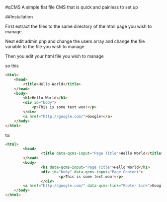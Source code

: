 #qCMS
A simple flat file CMS that is quick and painless to set up

##Installation

First extract the files to the same directory of the html page you wish to manage. 

Next edit admin.php and change the users array and change the file variable to the file you wish to manage

Then you edit your html file you wish to manage

so this 
```html
<html>
	<head>
		<title>Hello World</title>
	</head>
	<body>
		<h1>Hello World</h1>
		<div id="body">
			<p>This is some text woo!</p>
		</div>
		<a href="http://google.com/">Google!</a>	
	</body>
</html>
```
to:
```html
<html>
        <head>
                <title data-qcms-input="Page Title">Hello World</title>
        </head>
        <body>
                <h1 data-qcms-input="Page Title">Hello World</h1>
                <div id="body" data-qcms-input="Page Content">
                        <p>This is some text woo!</p>
                </div>
		<a href="http://google.com/" data-qcms-link="Footer Link">Google!</a>
	</body>
</html>
```
